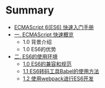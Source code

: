 # Summary

* [ECMAScript 6\(ES6\) 快速入门手册 ](README.md)
* [一. ECMAScript 快速概览](chapter1.md)
  * 1.0 背景介绍
  * 1.0 ES6的优势
* [二. ES6的使用环境](4e8c-es6-de-shi-yong-huan-jing.md)
  * [1.0 ES6的兼容和规范](10-es6de-jian-rong-he-gui-fan.md)
  * [1.1 ES6转码工具Babel的使用方法](11-es6zhuan-ma-gong-ju-babel-de-shi-yong-fang-fa.md)
  * [1.2 使用webpack进行ES6开发](12-shi-yong-webpack-jin-xing-es6-kai-fa.md)

